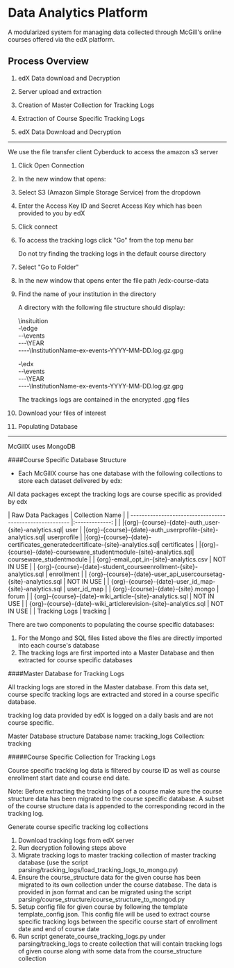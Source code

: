 Data Analytics Platform
======

A modularized system for managing data collected through McGill's online courses offered via the edX platform. 

Process Overview
------
1. edX Data download and Decryption
2. Server upload and extraction
3. Creation of Master Collection for Tracking Logs
4. Extraction of Course Specific Tracking Logs

1. edX Data Download and Decryption
------

We use the file transfer client Cyberduck to access the amazon s3 server

1. Click Open Connection
2. In the new window that opens:
 1. Select S3 (Amazon Simple Storage Service) from the dropdown
 2. Enter the Access Key ID and Secret Access Key which has been provided to you by edX
 3. Click connect
3. To access the tracking logs click "Go" from the top menu bar 

   Do not try finding the tracking logs in the default course directory

4. Select "Go to Folder"
5. In the new window that opens enter the file path /edx-course-data
6. Find the name of your institution in the directory

   A directory with the following file structure should display:
 
   \insituition  
   -\edge  
   --\events  
   ---\YEAR  
   ----\InstitutionName-ex-events-YYYY-MM-DD.log.gz.gpg  
   
   -\edx  
   --\events  
   ---\YEAR  
   ----\InstitutionName-ex-events-YYYY-MM-DD.log.gz.gpg  

   The trackings logs are contained in the encrypted .gpg files
   
7. Download your files of interest

2. Populating Database
----
McGillX uses MongoDB 



####Course Specific Database Structure
* Each McGillX course has one database with the following collections to store each dataset delivered by edx:

All data packages except the tracking logs are course specific as provided by edx 

| Raw Data Packages | Collection Name |
| --------------------------------------------------------   |:-------------:  | |
|{org}-{course}-{date}-auth_user-{site}-analytics.sql| user |
|{org}-{course}-{date}-auth_userprofile-{site}-analytics.sql| userprofile |
|{org}-{course}-{date}-certificates_generatedcertificate-{site}-analytics.sql| certificates |
|{org}-{course}-{date}-courseware_studentmodule-{site}-analytics.sql| courseware_studentmodule |
| {org}-email_opt_in-{site}-analytics.csv   | NOT IN USE |
| {org}-{course}-{date}-student_courseenrollment-{site}-analytics.sql    | enrollment |
| {org}-{course}-{date}-user_api_usercoursetag-{site}-analytics.sql | NOT IN USE |
| {org}-{course}-{date}-user_id_map-{site}-analytics.sql    | user_id_map |
| {org}-{course}-{date}-{site}.mongo     | forum |
| {org}-{course}-{date}-wiki_article-{site}-analytics.sql     | NOT IN USE |
| {org}-{course}-{date}-wiki_articlerevision-{site}-analytics.sql     | NOT IN USE |
| Tracking Logs     | tracking |

There are two components to populating the course specific databases:
1. For the Mongo and SQL files listed above the files are directly imported into each course's database
2. The tracking logs are first imported into a Master Database and then extracted for course specific databases 

####Master Database for Tracking Logs

All tracking logs are stored in the Master database. From this data set, course specifc tracking logs are extracted and stored in a course specific database. 

tracking log data provided by edX is logged on a daily basis and are not course specific.

Master Database structure
Database name: tracking_logs
 Collection: tracking

#####Course Specific Collection for Tracking Logs

Course specific tracking log data is filtered by course ID as well as course enrollment start date and course end date.

Note: Before extracting the tracking logs of a course make sure the course structure data has been migrated to the course specific database. A subset of the course structure data is appended to the corresponding record in the tracking log. 

Generate course specific tracking log collections
1. Download tracking logs from edX server
2. Run decryption following steps above
3. Migrate tracking logs to master tracking collection of master tracking database (use the script parsing/tracking_logs/load_tracking_logs_to_mongo.py)
4. Ensure the course_structure data for the given course has been migrated to its own collection under the course database. The data is provided in json format and can be migrated using the script parsing/course_structure/course_structure_to_mongod.py
5. Setup config file for given course by following the template template_config.json. This config file will be used to extract course specific tracking logs between the specific course start of enrollment date and end of course date
6. Run script generate_course_tracking_logs.py under parsing/tracking_logs to create collection that will contain tracking logs of given course along with some data from the course_structure collection
